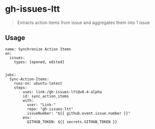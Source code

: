 # gh-issues-ltt
> Extracts action items from issue and aggregates them into 1 issue

## Usage

```
name: Synchronize Action Items
on:
  issues:
    types: [opened, edited]


jobs:
  Sync-Action-Items:
    runs-on: ubuntu-latest
    steps:
      - uses: link-/gh-issues-ltt@v0.4-alpha
        id: sync_action_items
        with:
          user: "Link-"
          repo: "gh-issues-ltt"
          issueNumber: "${{ github.event.issue.number }}"
        env:
          GITHUB_TOKEN: ${{ secrets.GITHUB_TOKEN }}
```
